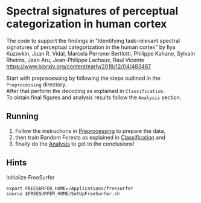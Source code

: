 Spectral signatures of perceptual categorization in human cortex
=====================

The code to support the findings in "Identifying task-relevant spectral signatures of perceptual categorization in the human cortex" by Ilya Kuzovkin, Juan R. Vidal, Marcela Perrone-Bertlotti, Philippe Kahane, Sylvain Rheims, Jaan Aru, Jean-Philippe Lachaux, Raul Vicente  
https://www.biorxiv.org/content/early/2018/12/04/483487

Start with preprocessing by following the steps outlined in the `Preprocessing` directory.  
After that perform the decoding as explained in `Classification`.  
To obtain final figures and analysis results follow the `Analysis` section.

Running
-------
1. Follow the instructions in [Preprocessing](Preprocessing) to prepare the data,
2. then train Random Forests as explained in [Classification](Classification) and
3. finally do the [Analysis](Analysis) to get to the conclusions!

Hints
-----
Initialize FreeSurfer
```
export FREESURFER_HOME=/Applications/freesurfer
source $FREESURFER_HOME/SetUpFreeSurfer.sh
```
